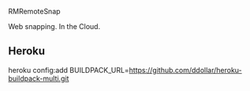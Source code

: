 RMRemoteSnap

Web snapping. In the Cloud.

## Heroku

heroku config:add BUILDPACK_URL=https://github.com/ddollar/heroku-buildpack-multi.git

